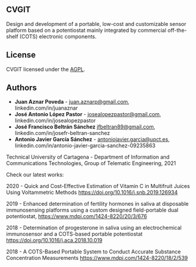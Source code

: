 ## CVGIT

Design and development of a portable, low-cost and customizable sensor platform based on a potentiostat mainly integrated by commercial off-the-shelf (COTS) electronic components.

## License
CVGIT licensed under the [AGPL](http://www.gnu.org/licenses/agpl.html).

## Authors

* **Juan Aznar Poveda** - juan.aznarp@gmail.com, linkedin.com/in/juanaznar
* **José Antonio López Pastor** - josealopezpastor@gmail.com, linkedin.com/in/josealopezpastor
* **José Francisco Beltrán Sánchez** jfbeltran89@gmail.com, linkedin.com/in/josefr-beltran-sanchez 
* **Antonio Javier García Sánchez** - antoniojavier.garcia@upct.es, linkedin.com/in/antonio-javier-garcia-sanchez-09235863

Technical University of Cartagena - Department of Information and Communications Technologies, Group of Telematic Engineering, 2021


Check our latest works:

2020 - Quick and Cost-Effective Estimation of Vitamin C in Multifruit Juices Using Voltammetric Methods
https://doi.org/10.1016/j.snb.2019.126934

2019 - Enhanced determination of fertility hormones in saliva at disposable immunosensing platforms using a custom designed field-portable dual potentiostat, https://www.mdpi.com/1424-8220/20/3/676

2018 - Determination of progesterone in saliva using an electrochemical immunosensor and a COTS-based portable potentiostat
https://doi.org/10.1016/j.aca.2018.10.019

2018 - A COTS-Based Portable System to Conduct Accurate Substance Concentration Measurements
https://www.mdpi.com/1424-8220/18/2/539



